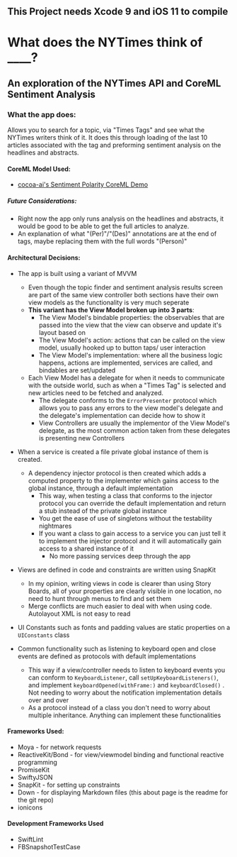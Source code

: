 ## **This Project needs Xcode 9 and iOS 11 to compile**
# What does the NYTimes think of ____?
## An exploration of the NYTimes API and CoreML Sentiment Analysis

### What the app does:
Allows you to search for a topic, via "Times Tags" and see what the NYTimes writers think of it. It does this through loading of the last 10 articles associated with the tag and preforming sentiment analysis on the headlines and abstracts.

#### CoreML Model Used:
- [cocoa-ai's Sentiment Polarity CoreML Demo](https://github.com/cocoa-ai/SentimentCoreMLDemo)

##### Future Considerations:
- Right now the app only runs analysis on the headlines and abstracts, it would be good to be able to get the full articles to analyze.
- An explanation of what "(Per)"/"(Des)" annotations are at the end of tags, maybe replacing them with the full words "(Person)"

#### Architectural Decisions:
- The app is built using a variant of MVVM
    - Even though the topic finder and sentiment analysis results screen are part of the same view controller both sections have their own view models as the functionality is very much seperate
    - **This variant has the View Model broken up into 3 parts**:
        - The View Model's bindable properties: the observables that are passed into the view that the view can observe and update it's layout based on
        - The View Model's action: actions that can be called on the view model, usually hooked up to button taps/ user interaction
        - The View Model's implementation: where all the business logic happens, actions are implemented, services are called, and bindables are set/updated
    - Each View Model has a delegate for when it needs to communicate with the outside world, such as when a "Times Tag" is selected and new articles need to be fetched and analyzed.
        - The delegate conforms to the `ErrorPresenter` protocol which allows you to pass any errors to the view model's delegate and the delegate's implementation can decide how to show it
        - View Controllers are usually the implementor of the View Model's delegate, as the most common action taken from these delegates is presenting new Controllers
- When a service is created a file private global instance of them is created.
    - A dependency injector protocol is then created which adds a computed property to the implementer which gains access to the global instance, through a default implementation
        - This way, when testing a class that conforms to the injector protocol you can override the default implementation and return a stub instead of the private global instance
        - You get the ease of use of singletons without the testability nightmares
        - If you want a class to gain access to a service you can just tell it to implement the injector protocol and it will automatically gain access to a shared instance of it
            - No more passing services deep through the app

- Views are defined in code and constraints are written using SnapKit
    - In my opinion, writing views in code is clearer than using Story Boards, all of your properties are clearly visible in one location, no need to hunt through menus to find and set them
    - Merge conflicts are much easier to deal with when using code. Autolayout XML is not easy to read
- UI Constants such as fonts and padding values are static properties on a `UIConstants` class
- Common functionality such as listening to keyboard open and close events are defined as protocols with default implementations
    - This way if a view/controller needs to listen to keyboard events you can conform to `KeyboardListener`, call `setUpKeyboardListeners()`, and implement `keyboardOpened(withFrame:)` and  `keyboardClosed()` . Not needing to worry about the notification implementation details over and over
    - As a protocol instead of a class you don't need to worry about multiple inheritance. Anything can implement these functionalities
    
#### Frameworks Used:
- Moya - for network requests
- ReactiveKit/Bond - for view/viewmodel binding and functional reactive programming
- PromiseKit
- SwiftyJSON
- SnapKit - for setting up constraints
- Down - for displaying Markdown files (this about page is the readme for the git repo)
- ionicons

#### Development Frameworks Used
- SwiftLint
- FBSnapshotTestCase

